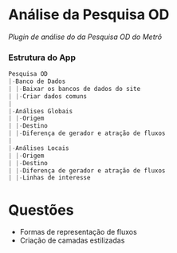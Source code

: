 # Análise da Pesquisa OD

*Plugin de análise do da Pesquisa OD do Metrô*


### Estrutura do App

```python
Pesquisa OD
|-Banco de Dados
| |-Baixar os bancos de dados do site
| |-Criar dados comuns
|
|-Análises Globais
| |-Origem
| |-Destino
| |-Diferença de gerador e atração de fluxos
|
|-Análises Locais
| |-Origem
| |-Destino
| |-Diferença de gerador e atração de fluxos
| |-Linhas de interesse
```

# Questões

* Formas de representação de fluxos
* Criação de camadas estilizadas
